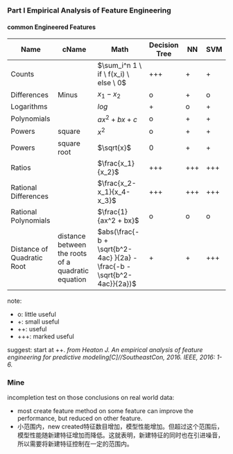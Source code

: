 ### Part I Empirical Analysis of Feature Engineering
#### common Engineered Features

|Name|cName|Math|Decision Tree|NN|SVM|
|---|---|---|---|---|---|
|Counts||$\sum_i^n 1 \ if \ f(x_i) \ else \ 0$|+++|+|+|
|Differences|Minus|$x_1-x_2$|o|+|o |
|Logarithms||$log$|+|o|+|
|Polynomials||$ax^2 + bx +c$|o|+|+|
|Powers|square|$x^2$|o|+|+|
|Powers|square root|$\sqrt{x}$|0|+|+|
|Ratios| |$\frac{x_1}{x_2}$|+++|+++|+++|
|Rational Differences||$\frac{x_2-x_1}{x_4-x_3}$|+++|+++|+++|
|Rational Polynomials||$\frac{1}{ax^2 + bx}$|o|o|o|
|Distance of Quadratic Root|distance between the roots of a quadratic equation|$abs(\frac{-b + \sqrt{b^2-4ac} }{2a} - \frac{-b - \sqrt{b^2-4ac}}{2a})$|+|+|+++|

note:
  - o: little useful
  - +: small useful
  - ++: useful
  - +++: marked useful

suggest: start at ++.
*from Heaton J. An empirical analysis of feature engineering for predictive modeling[C]//SoutheastCon, 2016. IEEE, 2016: 1-6.*

### Mine
incompletion test on those conclusions on real world data:
 - most create feature method on some feature can improve the performance, but reduced on other feature.
 - 小范围内，new created特征数目增加，模型性能增加。但超过这个范围后，模型性能随新建特征增加而降低。这就表明，新建特征的同时也在引进噪音，所以需要将新建特征控制在一定的范围内。
